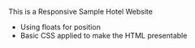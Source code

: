 This is a Responsive Sample Hotel Website
 - Using floats for position
 - Basic CSS applied to make the HTML presentable

